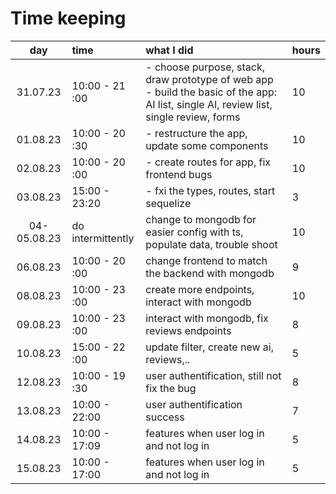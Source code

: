 # Time keeping

| day   | time | what I did  | hours
| :----:|:-----| :-----| :-----|
| 31.07.23 | 10:00 - 21 :00 |  - choose purpose, stack, draw prototype of web app  - build the basic of the app: AI list, single AI, review list, single review, forms| 10
| 01.08.23 | 10:00 - 20 :30 |  - restructure the app, update some components| 10
| 02.08.23 | 10:00 - 20 :00|  - create routes for app, fix frontend bugs| 10
| 03.08.23 | 15:00 - 23:20|  - fxi the types, routes, start sequelize| 3
| 04-05.08.23 | do intermittently|  change to mongodb for easier config with ts, populate data, trouble shoot| 10
| 06.08.23 | 10:00 - 20 :00|  change frontend to match the backend with mongodb| 9
| 08.08.23 | 10:00 - 23 :00|  create more endpoints, interact with mongodb| 10
| 09.08.23 | 10:00 - 23 :00|  interact with mongodb, fix reviews endpoints| 8
| 10.08.23 | 15:00 - 22 :00|  update filter, create new ai, reviews,..| 5
| 12.08.23 | 10:00 - 19 :30|  user authentification, still not fix the bug| 8
| 13.08.23 | 10:00 - 22:00 |  user authentification success| 7
| 14.08.23 | 10:00 - 17:09 |  features when user log in and not log in | 5
| 15.08.23 | 10:00 - 17:00|  features when user log in and not log in | 5
